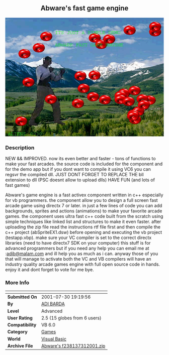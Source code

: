 ﻿<div align="center">

## Abware's fast game engine

<img src="PIC200173110177506.jpg">
</div>

### Description

NEW && IMPROVED. now its even better and faster - tons of functions to make your fast arcades. the source code is included for the component and for the demo app but if you dont want to compile it using VC6 you can regsvr the compiled dll. JUST DONT FORGET TO REPLACE THE bll extension to dll (PSC doesnt allow to upload dlls) HAVE FUN (and lots of fast games)

Abware's game engine is a fast activex component written in c++ especially for vb programmers. the component allow you to design a full screen fast arcade game using directx 7 or later. in just a few lines of code you can add backgrounds, sprites and actions (animations) to make your favorite arcade games. the component uses ultra fast c++ code built from the scratch using simple techniques like linked list and structures to make it even faster. after uploading the zip file read the instructions rtf file first and then compile the c++ project (abSpriteEX1.dsw) before opening and executing the vb project (testapp.vbp). make sure your VC compiler is set to the correct directx libraries (need to have directx7 SDK on your computer) this stuff is for advanced programmers but if you need any help you can email me at :adib@malam.com and ill help you as much as i can. anyway those of you that will manage to activate both the VC and VB compilers will have an industry quality arcade games engine with full open source code in hands. enjoy it and dont forget to vote for me bye.
 
### More Info
 


<span>             |<span>
---                |---
**Submitted On**   |2001-07-30 19:19:56
**By**             |[ADI BARDA](https://github.com/Planet-Source-Code/PSCIndex/blob/master/ByAuthor/adi-barda.md)
**Level**          |Advanced
**User Rating**    |2.5 (15 globes from 6 users)
**Compatibility**  |VB 6\.0
**Category**       |[Games](https://github.com/Planet-Source-Code/PSCIndex/blob/master/ByCategory/games__1-38.md)
**World**          |[Visual Basic](https://github.com/Planet-Source-Code/PSCIndex/blob/master/ByWorld/visual-basic.md)
**Archive File**   |[Abware's f238137312001\.zip](https://github.com/Planet-Source-Code/adi-barda-abware-s-fast-game-engine__1-23319/archive/master.zip)








